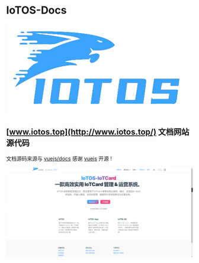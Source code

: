 # IoTOS-Docs

![logo](./src/public/images/readme-pic/cn/logo.png)

## [www.iotos.top](http://www.iotos.top/) 文档网站源代码

文档源码来源与 [vuejs/docs](https://github.com/vuejs/docs) 感谢 [vuejs](https://github.com/vuejs) 开源 !


![img.png](iotos.top.png)
